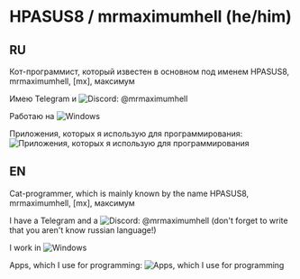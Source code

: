 # HPASUS8 / mrmaximumhell (he/him)
## RU
Кот-программист, который известен в основном под именем HPASUS8, mrmaximumhell, [mx], максимум

Имею Telegram и ![Discord](https://skillicons.dev/icons?i=discord&theme=dark): @mrmaximumhell

Работаю на ![Windows](https://skillicons.dev/icons?i=windows&theme=dark)

Приложения, которых я использую для программирования: ![Приложения, которых я использую для программирования](https://skillicons.dev/icons?i=py,vscode,github&theme=dark)
## EN
Cat-programmer, which is mainly known by the name HPASUS8, mrmaximumhell, [mx], максимум

I have a Telegram and a ![Discord](https://skillicons.dev/icons?i=discord&theme=dark): @mrmaximumhell (don't forget to write that you aren't know russian language!)

I work in ![Windows](https://skillicons.dev/icons?i=windows&theme=dark)

Apps, which I use for programming: ![Apps, which I use for programming](https://skillicons.dev/icons?i=py,vscode,github&theme=dark)
